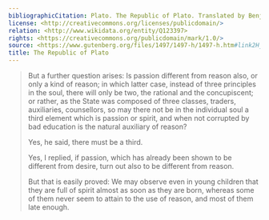 ```yaml
---
bibliographicCitation: Plato. The Republic of Plato. Translated by Benjamin Jowett, Henry Frowde - Oxford University Press, 1888.
license: <http://creativecommons.org/licenses/publicdomain/>
relation: <http://www.wikidata.org/entity/Q123397>
rights: <https://creativecommons.org/publicdomain/mark/1.0/>
source: <https://www.gutenberg.org/files/1497/1497-h/1497-h.htm#link2H_4_0007>
title: The Republic of Plato
---
```


> But a further question arises: Is passion different from reason also, or only a kind of reason; in which latter case, instead of three principles in the soul, there will only be two, the rational and the concupiscent; or rather, as the State was composed of three classes, traders, auxiliaries, counsellors, so may there not be in the individual soul a third element which is passion or spirit, and when not corrupted by bad education is the natural auxiliary of reason?
>
> Yes, he said, there must be a third.
>
> Yes, I replied, if passion, which has already been shown to be different from desire, turn out also to be different from reason.
>
> But that is easily proved: We may observe even in young children that they are full of spirit almost as soon as they are born, whereas some of them never seem to attain to the use of reason, and most of them late enough. 

